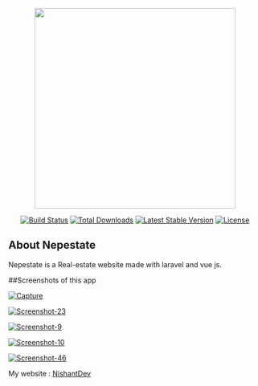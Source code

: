 <p align="center"><img
    src="https://res.cloudinary.com/dtfbvvkyp/image/upload/v1566331377/laravel-logolockup-cmyk-red.svg" width="400"></p>

<p align="center">
  <a href="https://travis-ci.org/laravel/framework"><img src="https://travis-ci.org/laravel/framework.svg"
      alt="Build Status"></a>
  <a href="https://packagist.org/packages/laravel/framework"><img
      src="https://poser.pugx.org/laravel/framework/d/total.svg" alt="Total Downloads"></a>
  <a href="https://packagist.org/packages/laravel/framework"><img
      src="https://poser.pugx.org/laravel/framework/v/stable.svg" alt="Latest Stable Version"></a>
  <a href="https://packagist.org/packages/laravel/framework"><img
      src="https://poser.pugx.org/laravel/framework/license.svg" alt="License"></a>
</p>

## About Nepestate

Nepestate is a Real-estate website made with laravel and vue js.


##Screenshots of this app

<p>
    
  <a href="https://ibb.co/D8PyzrX"><img src="https://i.ibb.co/txwtQLf/Capture.png" target="_blank" alt="Capture" border="0" /></a>
  
  <a href="https://ibb.co/26Zsqcv"><img src="https://i.ibb.co/Jd3ynrv/Screenshot-23.png" target="_blank" alt="Screenshot-23"
      border="0" /></a>

  <a href="https://ibb.co/BTbGrR4"><img src="https://i.ibb.co/3S2vMHf/Screenshot-9.png" target="_blank" alt="Screenshot-9"
      border="0" /></a>

  <a href="https://ibb.co/HGxGYvs"><img src="https://i.ibb.co/gtPtw1p/Screenshot-10.png" target="_blank" alt="Screenshot-10"
      border="0" /></a>

  <a href="https://ibb.co/Ry72KZb"><img src="https://i.ibb.co/6BNYSVw/Screenshot-46.png" alt="Screenshot-46" border="0" /></a>
  
  My website : <a href="http://nishantdev.epizy.com/">NishantDev</a>

</p>
